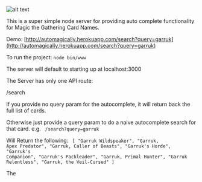 ![alt text](http://gnome-look.org/CONTENT/content-pre1/104822-1.png)

This is a super simple node server for providing auto complete functionality for Magic the Gathering Card Names.


Demo: [http://automagically.herokuapp.com/search?query=garruk](http://automagically.herokuapp.com/search?query=garruk)

To run the project:
<code>node bin/www</code>

The server will default to starting up at localhost:3000

The Server has only one API route:

/search

If you provide no query param for the autocomplete, it will return back the full list of cards.

Otherwise just provide a query param to do a naive autocomplete search for that card. e.g.
<code>
/search?query=garruk
</code>



Will Return the following:
<code>
[
"Garruk Wildspeaker",
"Garruk, Apex Predator",
"Garruk, Caller of Beasts",
"Garruk's Horde",
"Garruk's Companion",
"Garruk's Packleader",
"Garruk, Primal Hunter",
"Garruk Relentless",
"Garruk, the Veil-Cursed"
]
</code>

The

